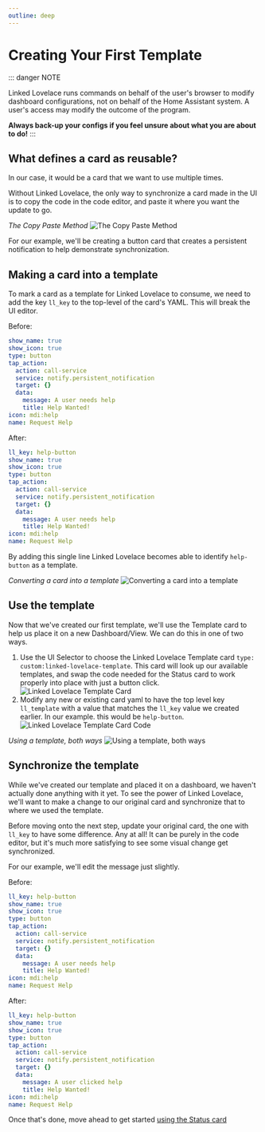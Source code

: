 ```yaml
---
outline: deep
---
```


# Creating Your First Template

::: danger NOTE

Linked Lovelace runs commands on behalf of the user's browser to modify dashboard configurations, not on behalf of the Home Assistant system. A user's access may modify the outcome of the program.

__Always back-up your configs if you feel unsure about what you are about to do!__
:::

## What defines a card as reusable?

In our case, it would be a card that we want to use multiple times.

Without Linked Lovelace, the only way to synchronize a card made in the UI is to copy the code in the code editor, and paste it where you want the update to go.

*The Copy Paste Method*
![The Copy Paste Method](./images/copy-paste-update-method.gif)

For our example, we'll be creating a button card that creates a persistent notification to help demonstrate synchronization.

## Making a card into a template

To mark a card as a template for Linked Lovelace to consume, we need to add the key `ll_key` to the top-level of the card's YAML. This will break the UI editor.

Before:

```yaml
show_name: true
show_icon: true
type: button
tap_action:
  action: call-service
  service: notify.persistent_notification
  target: {}
  data:
    message: A user needs help
    title: Help Wanted!
icon: mdi:help
name: Request Help
```

After:

```yaml
ll_key: help-button
show_name: true
show_icon: true
type: button
tap_action:
  action: call-service
  service: notify.persistent_notification
  target: {}
  data:
    message: A user needs help
    title: Help Wanted!
icon: mdi:help
name: Request Help
```

By adding this single line Linked Lovelace becomes able to identify `help-button` as a template.

*Converting a card into a template*
![Converting a card into a template](./images/convert-to-template.gif)

## Use the template

Now that we've created our first template, we'll use the Template card to help us place it on a new Dashboard/View. We can do this in one of two ways.

1. Use the UI Selector to choose the Linked Lovelace Template card `type: custom:linked-lovelace-template`. This card will look up our available templates, and swap the code needed for the Status card to work properly into place with just a button click.
![Linked Lovelace Template Card](./images/linked-lovelace-template-card.png)
2. Modify any new or existing card yaml to have the top level key `ll_template` with a value that matches the `ll_key` value we created earlier. In our example. this would be `help-button`.
![Linked Lovelace Template Card Code](./images/linked-lovelace-template-card-code.png)

*Using a template, both ways*
![Using a template, both ways](./images/using-a-template.gif)

## Synchronize the template

While we've created our template and placed it on a dashboard, we haven't actually done anything with it yet. To see the power of Linked Lovelace, we'll want to make a change to our original card and synchronize that to where we used the template.

Before moving onto the next step, update your original card, the one with `ll_key` to have some difference. Any at all! It can be purely in the code editor, but it's much more satisfying to see some visual change get synchronized.

For our example, we'll edit the message just slightly.

Before:

```yaml
ll_key: help-button
show_name: true
show_icon: true
type: button
tap_action:
  action: call-service
  service: notify.persistent_notification
  target: {}
  data:
    message: A user needs help
    title: Help Wanted!
icon: mdi:help
name: Request Help
```

After:

```yaml
ll_key: help-button
show_name: true
show_icon: true
type: button
tap_action:
  action: call-service
  service: notify.persistent_notification
  target: {}
  data:
    message: A user clicked help
    title: Help Wanted!
icon: mdi:help
name: Request Help
```

Once that's done, move ahead to get started [using the Status card](./using-the-status-card)